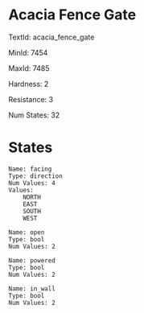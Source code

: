 # Acacia Fence Gate

TextId: acacia_fence_gate

MinId: 7454

MaxId: 7485

Hardness: 2

Resistance: 3


Num States: 32

# States
```
Name: facing
Type: direction
Num Values: 4
Values:
    NORTH
    EAST
    SOUTH
    WEST

Name: open
Type: bool
Num Values: 2

Name: powered
Type: bool
Num Values: 2

Name: in_wall
Type: bool
Num Values: 2
```